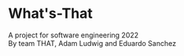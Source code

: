 # What's-That
A project for software engineering 2022 <br />
By team THAT, Adam Ludwig and Eduardo Sanchez
